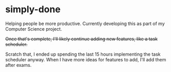 # simply-done
Helping people be more productive.
Currently developing this as part of my Computer Science project. 

~~Once that's complete, I'll likely continue adding new features, like a task scheduler.~~

Scratch that, I ended up spending the last 15 hours implementing the task scheduler anyway. 
When I have more ideas for features to add, I'll add them after exams.
